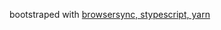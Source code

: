 bootstraped with [browsersync, stypescript, yarn](https://github.com/BrowserSync/recipes/tree/master/recipes/webpack.typescript)